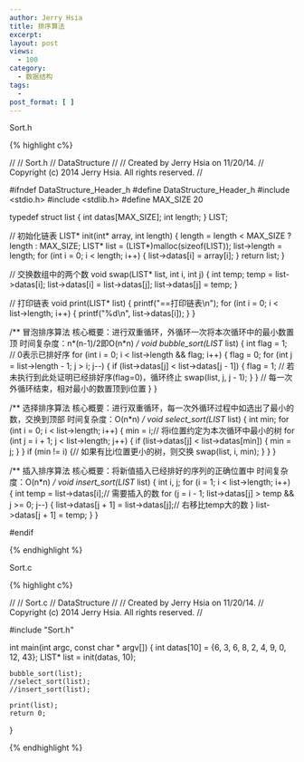 ```yaml
---
author: Jerry Hsia
title: 排序算法
excerpt:
layout: post
views:
  - 100
category:
  - 数据结构
tags:
  - 
post_format: [ ]
---
```


Sort.h

{% highlight  c%}

//
//  Sort.h
//  DataStructure
//
//  Created by Jerry Hsia on 11/20/14.
//  Copyright (c) 2014 Jerry Hsia. All rights reserved.
//

#ifndef DataStructure_Header_h
#define DataStructure_Header_h
#include <stdio.h>
#include <stdlib.h>
#define MAX_SIZE 20

typedef struct list {
    int datas[MAX_SIZE];
    int length;
} LIST;

// 初始化链表
LIST* init(int* array, int length) {
    length = length < MAX_SIZE ? length : MAX_SIZE;
    LIST* list = (LIST*)malloc(sizeof(LIST));
    list->length = length;
    for (int i = 0; i < length; i++) {
        list->datas[i] = array[i];
    }
    return list;
}

// 交换数组中的两个数
void swap(LIST* list, int i, int j) {
    int temp;
    temp = list->datas[i];
    list->datas[i] = list->datas[j];
    list->datas[j] = temp;
}

// 打印链表
void print(LIST* list) {
    printf("==打印链表\n");
    for (int i = 0; i < list->length; i++) {
        printf("%d\n", list->datas[i]);
    }
}

/**
 冒泡排序算法
 核心概要：进行双重循环，外循环一次将本次循环中的最小数置顶
 时间复杂度：n*(n-1)/2即O(n*n)
 */
void bubble_sort(LIST* list) {
    int flag = 1; // 0表示已排好序
    for (int i = 0; i < list->length && flag; i++) {
        flag = 0;
        for (int j = list->length - 1; j > i; j--) {
            if (list->datas[j] < list->datas[j - 1]) {
                flag = 1; // 若未执行到此处证明已经排好序(flag=0)，循环终止
                swap(list, j, j - 1);
            }
        }
        // 每一次外循环结束，相对最小的数置顶到i位置
    }
}

/**
 选择排序算法
 核心概要：进行双重循环，每一次外循环过程中如选出了最小的数，交换到顶部
 时间复杂度：O(n*n)
 */
void select_sort(LIST* list) {
    int min;
    for (int i = 0; i < list->length; i++) {
        min = i;// 将i位置约定为本次循环中最小的树
        for (int j = i + 1; j < list->length; j++) {
            if (list->datas[j] < list->datas[min]) {
                min = j;
            }
        }
        if (min != i) {// 如果有比i位置更小的树，则交换
            swap(list, i, min);
        }
    }
}

/**
 插入排序算法
 核心概要：将新值插入已经排好的序列的正确位置中
 时间复杂度：O(n*n)
 */
void insert_sort(LIST* list) {
    int i, j;
    for (i = 1; i < list->length; i++) {
        int temp = list->datas[i];// 需要插入的数
        for (j = i - 1; list->datas[j] > temp && j >= 0; j--) {
            list->datas[j + 1] = list->datas[j];// 右移比temp大的数
        }
        list->datas[j + 1] = temp;
    }
}

#endif


{% endhighlight %}

Sort.c

{% highlight  c%}

//
//  Sort.c
//  DataStructure
//
//  Created by Jerry Hsia on 11/20/14.
//  Copyright (c) 2014 Jerry Hsia. All rights reserved.
//

#include "Sort.h"

int main(int argc, const char * argv[]) {
    int datas[10] = {6, 3, 6, 8, 2, 4, 9, 0, 12, 43};
    LIST* list = init(datas, 10);
    
    bubble_sort(list);
    //select_sort(list);
    //insert_sort(list);
    
    print(list);
    return 0;
}

{% endhighlight %}
